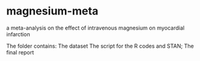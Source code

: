 # magnesium-meta
a meta-analysis on the effect of intravenous magnesium on myocardial infarction

The folder contains:
The dataset
The script for the R codes and STAN;
The final report
